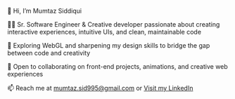 👋 Hi, I’m Mumtaz Siddiqui

👨‍💻 Sr. Software Engineer & Creative developer passionate about creating interactive experiences, intuitive UIs, and clean, maintainable code

🎨 Exploring WebGL and sharpening my design skills to bridge the gap between code and creativity

🤝 Open to collaborating on front-end projects, animations, and creative web experiences

📫 Reach me at mumtaz.sid995@gmail.com or [Visit my LinkedIn](https://linkedin.com/in/mumtazahmedsiddiqui/)

<!---
Mumtaz95/Mumtaz95 is a ✨ special ✨ repository because its `README.md` (this file) appears on your GitHub profile.
You can click the Preview link to take a look at your changes.
--->
